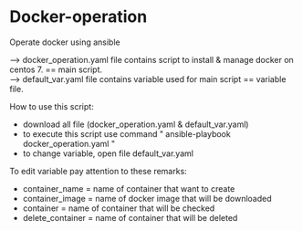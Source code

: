 # Docker-operation
Operate docker using ansible

--> docker_operation.yaml file contains script to install & manage docker on centos 7. == main script.                                    
--> default_var.yaml file contains variable used for main script == variable file.

How to use this script:
- download all file (docker_operation.yaml & default_var.yaml)
- to execute this script use command 
  " ansible-playbook docker_operation.yaml "
- to change variable, open file default_var.yaml
  
To edit variable pay attention to these remarks:
- container_name = name of container that want to create
- container_image = name of docker image that will be downloaded
- container = name of container that will be checked
- delete_container = name of container that will be deleted
  

  
